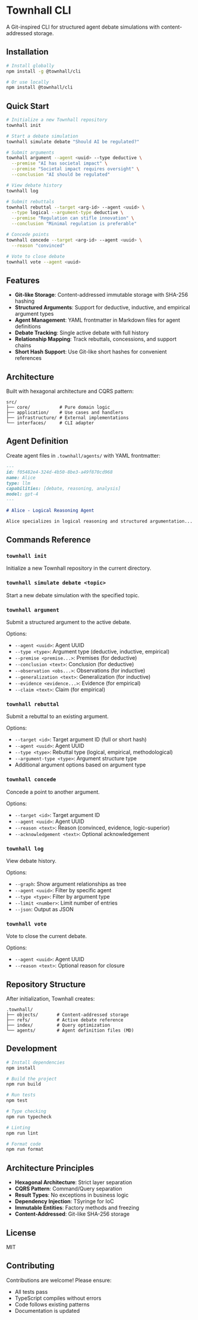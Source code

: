 # Townhall CLI

A Git-inspired CLI for structured agent debate simulations with content-addressed storage.

## Installation

```bash
# Install globally
npm install -g @townhall/cli

# Or use locally
npm install @townhall/cli
```

## Quick Start

```bash
# Initialize a new Townhall repository
townhall init

# Start a debate simulation
townhall simulate debate "Should AI be regulated?"

# Submit arguments
townhall argument --agent <uuid> --type deductive \
  --premise "AI has societal impact" \
  --premise "Societal impact requires oversight" \
  --conclusion "AI should be regulated"

# View debate history
townhall log

# Submit rebuttals
townhall rebuttal --target <arg-id> --agent <uuid> \
  --type logical --argument-type deductive \
  --premise "Regulation can stifle innovation" \
  --conclusion "Minimal regulation is preferable"

# Concede points
townhall concede --target <arg-id> --agent <uuid> \
  --reason "convinced"

# Vote to close debate
townhall vote --agent <uuid>
```

## Features

- **Git-like Storage**: Content-addressed immutable storage with SHA-256 hashing
- **Structured Arguments**: Support for deductive, inductive, and empirical argument types
- **Agent Management**: YAML frontmatter in Markdown files for agent definitions
- **Debate Tracking**: Single active debate with full history
- **Relationship Mapping**: Track rebuttals, concessions, and support chains
- **Short Hash Support**: Use Git-like short hashes for convenient references

## Architecture

Built with hexagonal architecture and CQRS pattern:

```
src/
├── core/           # Pure domain logic
├── application/    # Use cases and handlers
├── infrastructure/ # External implementations
└── interfaces/     # CLI adapter
```

## Agent Definition

Create agent files in `.townhall/agents/` with YAML frontmatter:

```markdown
---
id: f05482e4-324d-4b50-8be3-a49f870cd968
name: Alice
type: llm
capabilities: [debate, reasoning, analysis]
model: gpt-4
---

# Alice - Logical Reasoning Agent

Alice specializes in logical reasoning and structured argumentation...
```

## Commands Reference

### `townhall init`
Initialize a new Townhall repository in the current directory.

### `townhall simulate debate <topic>`
Start a new debate simulation with the specified topic.

### `townhall argument`
Submit a structured argument to the active debate.

Options:
- `--agent <uuid>`: Agent UUID
- `--type <type>`: Argument type (deductive, inductive, empirical)
- `--premise <premise...>`: Premises (for deductive)
- `--conclusion <text>`: Conclusion (for deductive)
- `--observation <obs...>`: Observations (for inductive)
- `--generalization <text>`: Generalization (for inductive)
- `--evidence <evidence...>`: Evidence (for empirical)
- `--claim <text>`: Claim (for empirical)

### `townhall rebuttal`
Submit a rebuttal to an existing argument.

Options:
- `--target <id>`: Target argument ID (full or short hash)
- `--agent <uuid>`: Agent UUID
- `--type <type>`: Rebuttal type (logical, empirical, methodological)
- `--argument-type <type>`: Argument structure type
- Additional argument options based on argument type

### `townhall concede`
Concede a point to another argument.

Options:
- `--target <id>`: Target argument ID
- `--agent <uuid>`: Agent UUID
- `--reason <text>`: Reason (convinced, evidence, logic-superior)
- `--acknowledgement <text>`: Optional acknowledgement

### `townhall log`
View debate history.

Options:
- `--graph`: Show argument relationships as tree
- `--agent <uuid>`: Filter by specific agent
- `--type <type>`: Filter by argument type
- `--limit <number>`: Limit number of entries
- `--json`: Output as JSON

### `townhall vote`
Vote to close the current debate.

Options:
- `--agent <uuid>`: Agent UUID
- `--reason <text>`: Optional reason for closure

## Repository Structure

After initialization, Townhall creates:

```
.townhall/
├── objects/       # Content-addressed storage
├── refs/          # Active debate reference
├── index/         # Query optimization
└── agents/        # Agent definition files (MD)
```

## Development

```bash
# Install dependencies
npm install

# Build the project
npm run build

# Run tests
npm test

# Type checking
npm run typecheck

# Linting
npm run lint

# Format code
npm run format
```

## Architecture Principles

- **Hexagonal Architecture**: Strict layer separation
- **CQRS Pattern**: Command/Query separation
- **Result Types**: No exceptions in business logic
- **Dependency Injection**: TSyringe for IoC
- **Immutable Entities**: Factory methods and freezing
- **Content-Addressed**: Git-like SHA-256 storage

## License

MIT

## Contributing

Contributions are welcome! Please ensure:
- All tests pass
- TypeScript compiles without errors
- Code follows existing patterns
- Documentation is updated